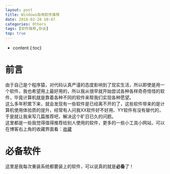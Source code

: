 ```yaml
---
layout: post
title: Windows自用软件推荐
date: 2018-02-28 10:47
categories: Others
tags: [软件推荐,杂谈]
top: true
---
```


* content
{:toc}

# 前言
由于自己是个程序猿，对代码认真严谨的态度影响到了现实生活，所以即使是用一个软件，我也希望用上最好用的，所以我从很早就开始尝试各种各样奇奇怪怪的软件，毕竟计算机就是靠着各种不同的软件来帮我们实现各种愿望。  
这么多年积累下来，就会发现有一些软件是已经离不开的了，这些软件带来的是计算机使用体验质的提升，经常有人问我XX软件好不好用、YY软件有没有替代的，于是就让我来写几篇推荐吧，解决这个旷日已久的问题。  
这里都是一些我觉得值得推荐给别人使用的软件，更多的一些小工具小网站，可以在博客右上角的收藏界面看：[收藏](http://lanyuanxiaoyao.com/tools/)

# 必备软件
这里是我每次重装系统都要装上的软件，可以说真的就是**必备**了！
